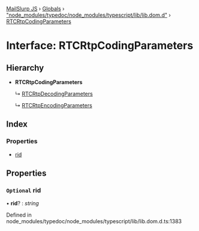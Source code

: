 [MailSlurp JS](../README.md) › [Globals](../globals.md) › ["node_modules/typedoc/node_modules/typescript/lib/lib.dom.d"](../modules/_node_modules_typedoc_node_modules_typescript_lib_lib_dom_d_.md) › [RTCRtpCodingParameters](_node_modules_typedoc_node_modules_typescript_lib_lib_dom_d_.rtcrtpcodingparameters.md)

# Interface: RTCRtpCodingParameters

## Hierarchy

* **RTCRtpCodingParameters**

  ↳ [RTCRtpDecodingParameters](_node_modules_typedoc_node_modules_typescript_lib_lib_dom_d_.rtcrtpdecodingparameters.md)

  ↳ [RTCRtpEncodingParameters](_node_modules_typedoc_node_modules_typescript_lib_lib_dom_d_.rtcrtpencodingparameters.md)

## Index

### Properties

* [rid](_node_modules_typedoc_node_modules_typescript_lib_lib_dom_d_.rtcrtpcodingparameters.md#optional-rid)

## Properties

### `Optional` rid

• **rid**? : *string*

Defined in node_modules/typedoc/node_modules/typescript/lib/lib.dom.d.ts:1383
